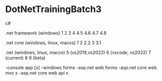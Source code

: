 # DotNetTrainingBatch3

c#

.net framework (windows)
1
2
3
4
4.5
4.6
4.7
4.8

.net core (windows, linux, macos)
1
2
2.2
3
3.1



.net (windows, linux, macos)
5 (vs2019,vs2022)
6 (vscode, vs2022)
7 (current) 
8 
9 (beta)

-console app [x]
-windows forms
-asp.net web forms
-asp.net core web mvc x
-asp.net core web api x
